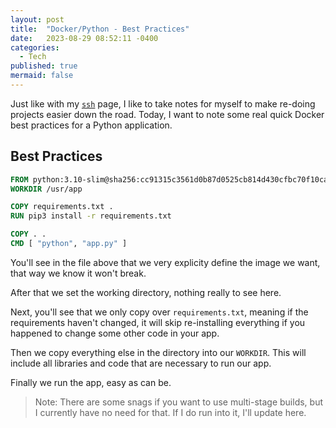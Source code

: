 ```yaml
---
layout: post
title:  "Docker/Python - Best Practices"
date:   2023-08-29 08:52:11 -0400
categories:
  - Tech
published: true
mermaid: false
---
```


Just like with my [`ssh`](/ssh) page, I like to take notes for myself to make re-doing projects easier down the road. Today, I want to note some real quick Docker best practices for a Python application. 

## Best Practices

``` Dockerfile
FROM python:3.10-slim@sha256:cc91315c3561d0b87d0525cb814d430cfbc70f10ca54577def184da80e87c1db
WORKDIR /usr/app

COPY requirements.txt .
RUN pip3 install -r requirements.txt

COPY . .
CMD [ "python", "app.py" ]
```

You'll see in the file above that we very explicity define the image we want, that way we know it won't break. 

After that we set the working directory, nothing really to see here.

Next, you'll see that we only copy over `requirements.txt`, meaning if the requirements haven't changed, it will skip re-installing everything if you happened to change some other code in your app. 

Then we copy everything else in the directory into our `WORKDIR`. This will include all libraries and code that are necessary to run our app. 

Finally we run the app, easy as can be. 

> Note: There are some snags if you want to use multi-stage builds, but I currently have no need for that. If I do run into it, I'll update here. 